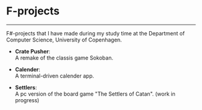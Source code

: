 # F-projects
-----
F#-projects that I have made during my study time at the Department of Computer Science, University of Copenhagen.

* **Crate Pusher**:  
A remake of the classis game Sokoban.

*  **Calender**:  
A terminal-driven calender app.

*  **Settlers**:  
A pc version of the board game "The Settlers of Catan". (work in progress)
